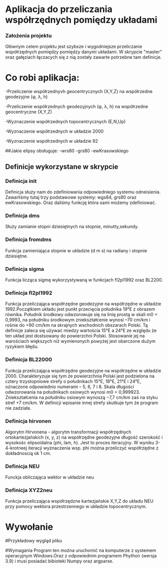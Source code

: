 # Aplikacja do przeliczania współrzędnych pomiędzy układami

### Założenia projektu
Głównym celem projektu jest szybsze i wygodniejsze przeliczanie współrzędnych pomiędzy pomiędzy danymi układami. W skrypcie "master" oraz gałęziach łączacych się z nią zostały zawarte  potrzebne tam definicje.

# Co robi aplikacja:
-Przeliczenie współrzednyvh geocentrycznych (X,Y,Z) na współrzedne geodezyjne (φ, λ, h)

-Przeliczenie współrzednych geodezyjnych (φ, λ, h) na współrzedne geocentryczne (X,Y,Z)

-Wyznaczenie współrzednych topocentrycznych (E,N,Up)

-Wyznaczenie współrzednych w układzie 2000

-Wyznaczenie współrzednych w układzie 92

##Jakie elipsy obsługuje:
-wrs80
-grs80
-ewKrasowskiego
## Definicje wykorzystane w skrypcie 
### Definicja __init__
Definicja służy nam do zdefiniowania odpowiedniego systemu odneisienia. Zawarliśmy tutaj trzy podstawowe systemy:  wgs84, grs80 oraz ewKrasowskiego. Oraz daliśmy funkcję która sami możemy zdefiniować.
### Definicja dms
Służy zamianie stopni dziesiętnych na stopnie, minutty,sekundy.
### Definicja fromdms
Funkcja zamieniająca stopnie w układzie (d m s) na radiany i stopnie dziesiętne.
### Definicja sigma
Funkcja licząca sigmę wykorzystywaną w funkcjach fl2pl1992 oraz BL2200.
### Definicja fl2pl1992
Funkcja przeliczająca współrzędne geodezyjne na współrzędne w układzie 1992.Początkiem układu jest punkt przecięcia południka 19°E z obrazem równika. Południk środkowy odwzorowuje się na linię prostą w skali m0 = 0,9993, na południku środkowym zniekształcenie wynosi –70 cm/km i rośnie do +90 cm/km na skrajnych wschodnich obszarach Polski. Tą definicje zaleca się używać miedzy wartościa 15°E a 24°E ze względu że ten układ jest dostsowany do powierzchni Polski. Stosowanie jej na warościach większych niż wymienonych powyżej jest obarczone dużym ryzykiem błędu.
### Definicja BL22000
Funkcja przeliczająca współrzędne geodezyjne na współrzędne w układzie 2000. Charakteryzuje się tym że powierzchnia Polski jest podzielona na cztery trzystopniowe strefy o południkach 15°E, 18°E, 21°E i 24°E, oznaczone odpowiednio numerami – 5, 6, 7 i 8. Skala długości odwzorowania na południkach osiowych wynosi m0 = 0,999923. Zniekształcenia na południku osiowym wynoszą −7,7 cm/km zaś na styku stref +7 cm/km. W definicji wpisanie innej strefy skutkuje tym że program nie zadziała.
### Definicja hirvonen
Algorytm Hirvonena - algorytm transformacji współrzędnych ortokartezjańskich (x, y, z) na współrzędne geodezyjne długość szerokość i wysokośc elipsoidalna (phi, lam, h). Jest to proces iteracyjny. W wyniku 3-4-krotneej iteracji wyznaczenia wsp. phi można przeliczyć współrzędne z dokładnoscią ok 1 cm.
### Definicja NEU
Funckja obliczająca wektor w układzie neu
### Definicja XYZ2neu
Funkcja przeliczająca współrzędzne kartezjańskie X,Y,Z do układu NEU przy pomocy wektora przestrzennego w układzie topocentrycznym.
# Wywołanie

#Przykładowy wygląd pliku

#Wymagania 
Program ten można uruchomić na komputerze z systemem operacyjnym Windows.Oraz z odpowiednim programem Phython (wersja 3.9) i musi posiadać bibioteki Numpy oraz argparse.
